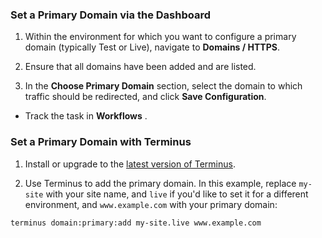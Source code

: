 ### Set a Primary Domain via the Dashboard

1. Within the environment for which you want to configure a primary domain (typically Test or Live), navigate to **<span class="glyphicons glyphicons-global"></span> Domains / HTTPS**.

1. Ensure that all domains have been added and are listed.

1. In the **Choose Primary Domain** section, select the domain to which traffic should be redirected, and click **Save Configuration**.

  - Track the task in **Workflows** <Icon icon="chevron-down" />.

### Set a Primary Domain with Terminus

1. Install or upgrade to the [latest version of Terminus](/terminus/install).

2. Use Terminus to add the primary domain. In this example, replace `my-site` with your site name, and `live` if you'd like to set it for a different environment, and `www.example.com` with your primary domain:

  ```bash
  terminus domain:primary:add my-site.live www.example.com
  ```
